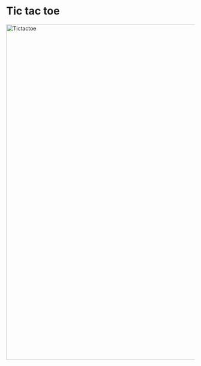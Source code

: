 # Tic tac toe

<img width="896" alt="Tictactoe" src="https://user-images.githubusercontent.com/71092957/165399509-e3d8bd5a-d107-49cd-934f-b6add91a05ad.png">
